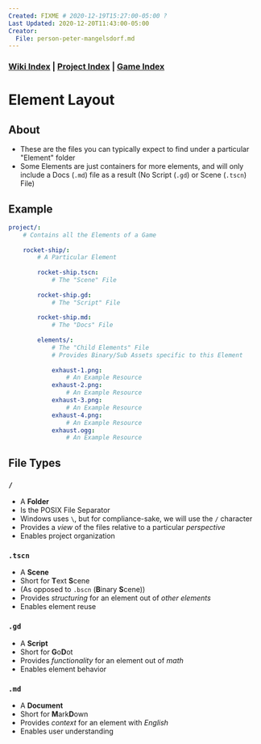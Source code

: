 ```yaml
---
Created: FIXME # 2020-12-19T15:27:00-05:00 ?
Last Updated: 2020-12-20T11:43:00-05:00
Creator:
  File: person-peter-mangelsdorf.md
---
```



### [Wiki Index](index.md) | [Project Index](../index.md) | [Game Index](../intel-game/index.md)


# Element Layout




## About
- These are the files you can typically expect to find under a particular "Element" folder
- Some Elements are just containers for more elements, and will only include a Docs (`.md`) file as a result (No Script (`.gd`) or Scene (`.tscn`) File)




## Example
```yaml
project/:
    # Contains all the Elements of a Game
    
    rocket-ship/:
        # A Particular Element
      
        rocket-ship.tscn:
            # The "Scene" File
        
        rocket-ship.gd:
            # The "Script" File
        
        rocket-ship.md:
            # The "Docs" File
        
        elements/:
            # The "Child Elements" File
            # Provides Binary/Sub Assets specific to this Element
            
            exhaust-1.png:
                # An Example Resource
            exhaust-2.png:
                # An Example Resource
            exhaust-3.png:
                # An Example Resource
            exhaust-4.png:
                # An Example Resource
            exhaust.ogg:
                # An Example Resource
```




## File Types

### `/`
- A **Folder**
- Is the POSIX File Separator
- Windows uses `\`, but for compliance-sake, we will use the `/` character
- Provides a *view* of the files relative to a particular *perspective*
- Enables project organization

### `.tscn`
- A **Scene**
- Short for **T**ext **S**cene
- (As opposed to `.bscn` (**B**inary **S**cene))
- Provides *structuring* for an element out of *other elements*
- Enables element reuse

### `.gd`
- A **Script**
- Short for **G**o**D**ot
- Provides *functionality* for an element out of *math*
- Enables element behavior

### `.md`
- A **Document**
- Short for **M**ark**D**own
- Provides *context* for an element with *English*
- Enables user understanding










